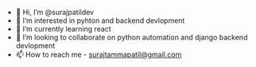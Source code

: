 - 👋 Hi, I’m @surajpatildev
- 👀 I’m interested in pyhton and backend devlopment
- 🌱 I’m currently learning react
- 💞️ I’m looking to collaborate on python automation and django backend devlopment
- 📫 How to reach me - surajtammapatil@gmail.com

<!---
surajpatildev/surajpatildev is a ✨ special ✨ repository because its `README.md` (this file) appears on your GitHub profile.
You can click the Preview link to take a look at your changes.
--->
